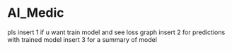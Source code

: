 # AI_Medic
pls insert 1 if u want train model and see loss graph
insert 2 for predictions with trained model
insert 3 for a summary of model
